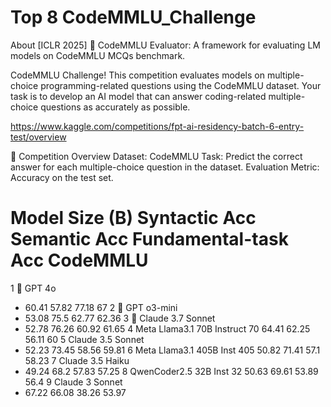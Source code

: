 # Top 8 CodeMMLU_Challenge

About
[ICLR 2025] 🚀 CodeMMLU Evaluator: A framework for evaluating LM models on CodeMMLU MCQs benchmark.




CodeMMLU Challenge! This competition evaluates models on multiple-choice programming-related questions using the CodeMMLU dataset. Your task is to develop an AI model that can answer coding-related multiple-choice questions as accurately as possible.

https://www.kaggle.com/competitions/fpt-ai-residency-batch-6-entry-test/overview

📌 Competition Overview
Dataset: CodeMMLU
Task: Predict the correct answer for each multiple-choice question in the dataset.
Evaluation Metric: Accuracy on the test set.

#	Model	Size (B)	Syntactic Acc	Semantic Acc	Fundamental-task Acc	CodeMMLU
1
🥇
GPT 4o
-	60.41	57.82	77.18	67
2
🥈
GPT o3-mini
-	53.08	75.5	62.77	62.36
3
🥉
Claude 3.7 Sonnet
-	52.78	76.26	60.92	61.65
4
Meta Llama3.1 70B Instruct
70	64.41	62.25	56.11	60
5
Claude 3.5 Sonnet
-	52.23	73.45	58.56	59.81
6
Meta Llama3.1 405B Inst
405	50.82	71.41	57.1	58.23
7
Cluade 3.5 Haiku
-	49.24	68.2	57.83	57.25
8
QwenCoder2.5 32B Inst
32	50.63	69.61	53.89	56.4
9
Claude 3 Sonnet
-	67.22	66.08	38.26	53.97
